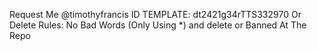 Request Me @timothyfrancis ID TEMPLATE: dt2421g34rTTS332970
Or Delete Rules: No Bad Words (Only Using *) and delete or Banned  At The Repo
